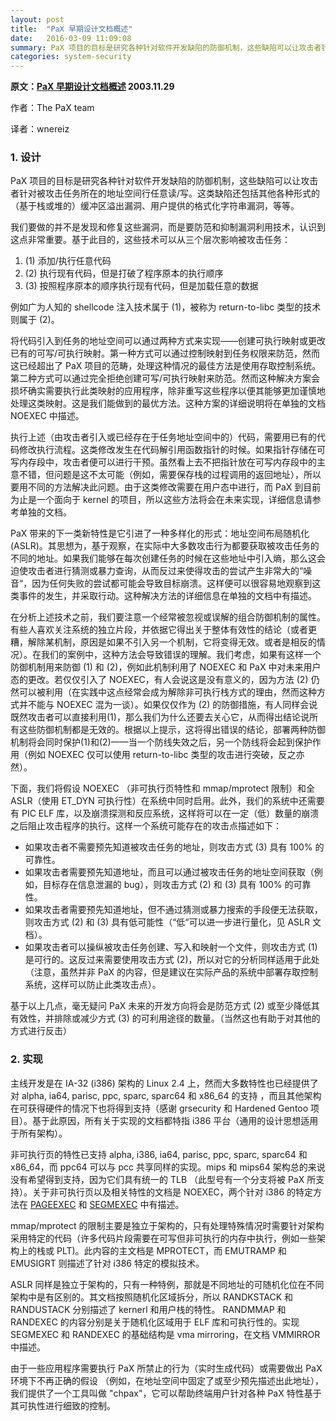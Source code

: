 ```yaml
---
layout: post
title:  "PaX 早期设计文档概述"
date:   2016-03-09 11:09:08
summary: PaX 项目的目标是研究各种针对软件开发缺陷的防御机制，这些缺陷可以让攻击者针对被攻击任务所在的地址空间行任意读/写。这类缺陷还包括其他各种形式的（基于栈或堆的）缓冲区溢出漏洞、用户提供的格式化字符串漏洞，等等。
categories: system-security
---
```


**原文：[PaX 早期设计文档概述](https://pax.grsecurity.net/docs/pax.txt) 2003.11.29**

作者：The PaX team

译者：wnereiz


### 1. 设计

PaX 项目的目标是研究各种针对软件开发缺陷的防御机制，这些缺陷可以让攻击者针对被攻击任务所在的地址空间行任意读/写。这类缺陷还包括其他各种形式的（基于栈或堆的）缓冲区溢出漏洞、用户提供的格式化字符串漏洞，等等。

我们要做的并不是发现和修复这些漏洞，而是要防范和抑制漏洞利用技术，认识到这点非常重要。基于此目的，这些技术可以从三个层次影响被攻击任务：

  1. (1) 添加/执行任意代码
  2. (2) 执行现有代码，但是打破了程序原本的执行顺序
  3. (3) 按照程序原本的顺序执行现有代码，但是加载任意的数据
     
例如广为人知的 shellcode 注入技术属于 (1)，被称为 return-to-libc 类型的技术则属于 (2)。
   
将代码引入到任务的地址空间可以通过两种方式来实现——创建可执行映射或更改已有的可写/可执行映射。第一种方式可以通过控制映射到任务权限来防范，然而这已经超出了 PaX 项目的范畴，处理这种情况的最佳方法是使用存取控制系统。第二种方式可以通过完全拒绝创建可写/可执行映射来防范。然而这种解决方案会损坏确实需要执行此类映射的应用程序，除非重写这些程序以便其能够更加谨慎地处理这类映射。这是我们能做到的最优方法。这种方案的详细说明将在单独的文档 NOEXEC 中描述。
   
执行上述（由攻击者引入或已经存在于任务地址空间中的）代码，需要用已有的代码修改执行流程。这类修改发生在代码解引用函数指针的时候。如果指针存储在可写内存段中，攻击者便可以进行干预。虽然看上去不把指针放在可写内存段中的主意不错，但问题是这不太可能（例如，需要保存栈的过程调用的返回地址），所以要用不同的方法解决此问题。由于这类修改需要在用户态中进行，而 PaX 到目前为止是一个面向于 kernel 的项目，所以这些方法将会在未来实现，详细信息请参考单独的文档。
   
PaX 带来的下一类新特性是它引进了一种多样化的形式：地址空间布局随机化(ASLR)。其思想为，基于观察，在实际中大多数攻击行为都要获取被攻击任务的不同的地址。如果我们能够在每次创建任务的时候在这些地址中引入熵，那么这会迫使攻击者进行猜测或暴力查询，从而反过来使得攻击的尝试产生非常大的“噪音“，因为任何失败的尝试都可能会导致目标崩溃。这样便可以很容易地观察到这类事件的发生，并采取行动。这种解决方法的详细信息在单独的文档中有描述。
   
在分析上述技术之前，我们要注意一个经常被忽视或误解的组合防御机制的属性。有些人喜欢关注系统的独立片段，并依据它得出关于整体有效性的结论（或者更糟，解除某机制，原因是如果不引入另一个机制，它将变得无效。或者是相反的情况）。在我们的案例中，这种方法会导致错误的理解。我们考虑，如果有这样一个防御机制用来防御 (1) 和 (2)，例如此机制利用了 NOEXEC 和 PaX 中对未来用户态的更改。若仅仅引入了 NOEXEC，有人会说这是没有意义的，因为方法 (2) 仍然可以被利用（在实践中这点经常会成为解除非可执行栈方式的理由，然而这种方式并不能与 NOEXEC 混为一谈）。如果仅仅作为 (2) 的防御措施，有人同样会说既然攻击者可以直接利用(1)，那么我们为什么还要去关心它，从而得出结论说所有这些防御机制都是无效的。根据以上提示，这将得出错误的结论，部署两种防御机制将会同时保护(1)和(2)——当一个防线失效之后，另一个防线将会起到保护作用（例如 NOEXEC 仅可以使用 return-to-libc 类型的攻击进行突破，反之亦然）。
   
下面，我们将假设 NOEXEC （非可执行页特性和 mmap/mprotect 限制）和全 ASLR（使用 ET_DYN 可执行性）在系统中同时启用。此外，我们的系统中还需要有 PIC ELF 库，以及崩溃探测和反应系统，这样将可以在一定（低）数量的崩溃之后阻止攻击程序的执行。这样一个系统可能存在的攻击点描述如下：

- 如果攻击者不需要预先知道被攻击任务的地址，则攻击方式 (3) 具有 100% 的可靠性。
- 如果攻击者需要预先知道地址，而且可以通过被攻击任务的地址空间获取（例如，目标存在信息泄漏的 bug），则攻击方式 (2) 和 (3) 具有 100% 的可靠性。
- 如果攻击者需要预先知道地址，但不通过猜测或暴力搜索的手段便无法获取，则攻击方式 (2) 和 (3) 具有低可能性（“低“可以进一步进行量化，见 ASLR 文档）。
- 如果攻击者可以操纵被攻击任务创建、写入和映射一个文件，则攻击方式 (1) 是可行的。这反过来需要使用攻击方式 (2)，所以对它的分析同样适用于此处（注意，虽然并非 PaX 的内容，但是建议在实际产品的系统中部署存取控制系统，这样可以防止此类攻击点）。
       
基于以上几点，毫无疑问 PaX 未来的开发方向将会是防范方式 (2) 或至少降低其有效性，并排除或减少方式 (3) 的可利用途径的数量。（当然这也有助于对其他的方式进行反击） 


### 2. 实现

主线开发是在 IA-32 (i386) 架构的 Linux 2.4 上，然而大多数特性也已经提供了对 alpha, ia64, parisc, ppc, sparc, sparc64 和 x86_64 的支持 ，而且其他架构在可获得硬件的情况下也将得到支持（感谢 grsecurity 和 Hardened Gentoo 项目）。基于此原因，所有关于实现的文档都特指 i386 平台（通用的设计思想适用于所有架构）。

非可执行页的特性已支持 alpha, i386, ia64, parisc, ppc, sparc, sparc64 和 x86_64，而 ppc64 可以与 pcc 共享同样的实现。mips 和 mips64 架构总的来说没有希望得到支持，因为它们具有统一的 TLB （此型号有一个分支将被 PaX 所支持）。关于非可执行页以及相关特性的文档是 NOEXEC，两个针对 i386 的特定方法在 [PAGEEXEC](http://hardenedlinux.org/system-security/2015/05/25/pageexec-old.html) 和 [SEGMEXEC](http://hardenedlinux.org/system-security/2015/05/26/segmexec.html) 中有描述。

mmap/mprotect 的限制主要是独立于架构的，只有处理特殊情况时需要针对架构采用特定的代码（许多代码片段需要在可写但非可执行的内存中执行，例如一些架构上的栈或 PLT)。此内容的主文档是 MPROTECT，而 EMUTRAMP 和 EMUSIGRT 则描述了针对 i386 特定的模拟技术。

ASLR 同样是独立于架构的，只有一种特例，那就是不同地址的可随机化位在不同架构中是有区别的。其文档按照随机化区域拆分，所以 RANDKSTACK 和 RANDUSTACK 分别描述了 kernerl 和用户栈的特性。 RANDMMAP 和 RANDEXEC 的内容分别是关于随机化区域用于 ELF 库和可执行性的。实现 SEGMEXEC 和 RANDEXEC 的基础结构是 vma mirroring，在文档 VMMIRROR 中描述。

由于一些应用程序需要执行 PaX 所禁止的行为（实时生成代码）或需要做出 PaX 环境下不再正确的假设 （例如，在地址空间中固定了或至少预先描述出此地址），我们提供了一个工具叫做 "chpax"，它可以帮助终端用户针对各种 PaX 特性基于其可执性进行细致的控制。

